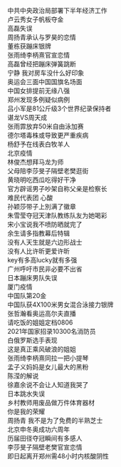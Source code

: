 中共中央政治局部署下半年经济工作  
卢云秀女子帆板夺金  
高磊失误  
周扬青承认与罗昊的恋情  
董栋获蹦床银牌  
张雨绮李柄熹官宣恋情  
高磊曾经把蹦床弹簧跳断  
宁静 我对房车没什么好印象  
奥运会三面中国国旗名场面  
中国女排提前无缘八强  
郑州发现多例疑似病例  
吕小军是81公斤级3个世界纪录保持者  
谌龙VS周天成  
张雨霏放弃50米自由泳加赛  
德尔塔毒株或导致更严重疾病  
杨舒予在线表白牧羊人  
北京疫情  
林俊杰想拜马龙为师  
父母陪李莎旻子隔壁老樊逛街  
黄晓明吃西瓜吃得好干净  
官方辟谣男子吵架自称父亲是检察长  
难民代表团 心酸  
孙颖莎带子上別满了徽章  
朱雪莹夺冠天津队教练队友为她喝彩  
宋小宝说我不喷防晒就完了  
余生请多指教幕后特辑  
没有人天生就是六边形战士  
没有人比许昕更爱许昕  
key有多高lucky就有多强  
广州呼吁市民非必要不出省  
日本蹦床男队失误  
厦门疫情  
中国队第20金  
中国队获4X100米男女混合泳接力银牌  
张哲瀚看奥运高尔夫直播  
请吃饭的姐姐定档0806  
2021年国家招录10300名消防员  
白俄罗斯选手表现  
这是真正乘风破浪的姐姐  
张雨绮李柄熹同拉一把小提琴  
孟子义妈妈是女儿最大的黑粉  
陈滢的解说  
徐嘉余说不会让人知道我哭了  
日本跳水失误  
乡村教师用废品做万件体育器材  
你是我的荣耀  
周扬青 我不是为了免费的半熟芝士  
北京申冬奥成功六周年  
历届田径夺冠瞬间有多感人  
李莎旻子隔壁老樊官宣恋情  
即日起离开郑州需48小时内核酸阴性  
